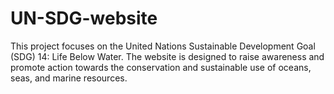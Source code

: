 # UN-SDG-website
This project focuses on the United Nations Sustainable Development Goal (SDG) 14: Life Below Water. The website is designed to raise awareness and promote action towards the conservation and sustainable use of oceans, seas, and marine resources.

